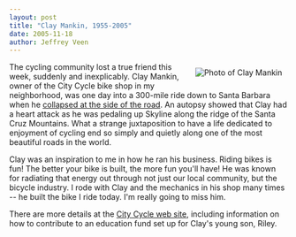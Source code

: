 ```yaml
---
layout: post
title: "Clay Mankin, 1955-2005"
date: 2005-11-18
author: Jeffrey Veen
---
```

<img src="http://citycycle.com/images/home/Clay.jpg" alt="Photo of Clay Mankin" style="float: right; padding: 10px" />

The cycling community lost a true friend this week, suddenly and inexplicably. Clay Mankin, owner of the City Cycle bike shop in my neighborhood, was one day into a 300-mile ride down to Santa Barbara when he <a href="http://www.sfgate.com/cgi-bin/article.cgi?f=/c/a/2005/11/16/BAG1RFOVV81.DTL">collapsed at the side of the road</a>. An autopsy showed that Clay had a heart attack as he was pedaling up Skyline along the ridge of the Santa Cruz Mountains. What a strange juxtaposition to have a life dedicated to enjoyment of cycling end so simply and quietly along one of the most beautiful roads in the world.

Clay was an inspiration to me in how he ran his business. Riding bikes is fun! The better your bike is built, the more fun you'll have! He was known for radiating that energy out through not just our local community, but the bicycle industry. I rode with Clay and the mechanics in his shop many times -- he built the bike I ride today. I'm really going to miss him.

There are more details at the <a href="http://citycycle.com/">City Cycle web site</a>, including information on how to contribute to an education fund set up for Clay's young son, Riley.
